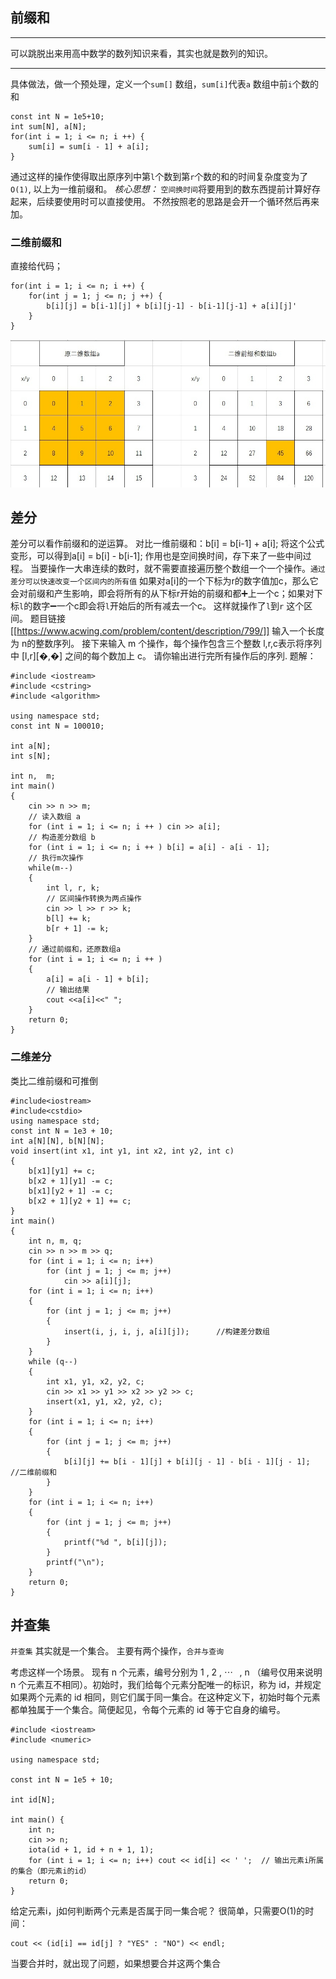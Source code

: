 ## 前缀和
***
可以跳脱出来用高中数学的数列知识来看，其实也就是数列的知识。
***
具体做法，做一个预处理，定义一个`sum[]` 数组，`sum[i]`代表`a` 数组中前`i`个数的和
```
const int N = 1e5+10;
int sum[N], a[N];
for(int i = 1; i <= n; i ++) {
	sum[i] = sum[i - 1] + a[i];
}
```

通过这样的操作使得取出原序列中第`l`个数到第`r`个数的和的时间复杂度变为了`O(1)`, 以上为一维前缀和。
*核心思想：*   `空间换时间`将要用到的数东西提前计算好存起来，后续要使用时可以直接使用。
不然按照老的思路是会开一个循环然后再来加。 
### 二维前缀和

直接给代码；
```
for(int i = 1; i <= n; i ++) {
	for(int j = 1; j <= n; j ++) {
		b[i][j] = b[i-1][j] + b[i][j-1] - b[i-1][j-1] + a[i][j]'
	}
}
```

![image.png](https://raw.githubusercontent.com/KrealHtz/NoteImage/master/data/202404012338218.png)

## 差分
差分可以看作前缀和的逆运算。
对比一维前缀和：b[i] = b[i-1] + a[i];  将这个公式变形，可以得到a[i] = b[i] - b[i-1];
作用也是空间换时间，存下来了一些中间过程。
当要操作一大串连续的数时，就不需要直接遍历整个数组一个一个操作。`通过差分可以快速改变一个区间内的所有值`
如果对a[i]的一个下标为r的数字值加c，那么它会对前缀和产生影响，即会将所有的从下标r开始的前缀和都➕上一个c；如果对下标`l`的数字➖一个c即会将`l`开始后的所有减去一个c。
这样就操作了`l`到`r` 这个区间。
题目链接 [[https://www.acwing.com/problem/content/description/799/]]
输入一个长度为 n的整数序列。
接下来输入 m 个操作，每个操作包含三个整数 l,r,c表示将序列中 [l,r][�,�] 之间的每个数加上 c。
请你输出进行完所有操作后的序列.
题解：
```
#include <iostream>
#include <cstring>
#include <algorithm>

using namespace std;
const int N = 100010;

int a[N];
int s[N];

int n,  m;
int main()
{
    cin >> n >> m;
    // 读入数组 a
    for (int i = 1; i <= n; i ++ ) cin >> a[i];
    // 构造差分数组 b
    for (int i = 1; i <= n; i ++ ) b[i] = a[i] - a[i - 1];
    // 执行m次操作
    while(m--)
    {
        int l, r, k;
        // 区间操作转换为两点操作
        cin >> l >> r >> k;
        b[l] += k;
        b[r + 1] -= k;
    }
    // 通过前缀和，还原数组a
    for (int i = 1; i <= n; i ++ )
    {
        a[i] = a[i - 1] + b[i];
        // 输出结果
        cout <<a[i]<<" ";
    }
    return 0;
}
```

### 二维差分
类比二维前缀和可推倒
```
#include<iostream>
#include<cstdio>
using namespace std;
const int N = 1e3 + 10;
int a[N][N], b[N][N];
void insert(int x1, int y1, int x2, int y2, int c)
{
    b[x1][y1] += c;
    b[x2 + 1][y1] -= c;
    b[x1][y2 + 1] -= c;
    b[x2 + 1][y2 + 1] += c;
}
int main()
{
    int n, m, q;
    cin >> n >> m >> q;
    for (int i = 1; i <= n; i++)
        for (int j = 1; j <= m; j++)
            cin >> a[i][j];
    for (int i = 1; i <= n; i++)
    {
        for (int j = 1; j <= m; j++)
        {
            insert(i, j, i, j, a[i][j]);      //构建差分数组
        }
    }
    while (q--)
    {
        int x1, y1, x2, y2, c;
        cin >> x1 >> y1 >> x2 >> y2 >> c;
        insert(x1, y1, x2, y2, c);
    }
    for (int i = 1; i <= n; i++)
    {
        for (int j = 1; j <= m; j++)
        {
            b[i][j] += b[i - 1][j] + b[i][j - 1] - b[i - 1][j - 1];  //二维前缀和
        }
    }
    for (int i = 1; i <= n; i++)
    {
        for (int j = 1; j <= m; j++)
        {
            printf("%d ", b[i][j]);
        }
        printf("\n");
    }
    return 0;
}

```

## 并查集
`并查集` 其实就是一个集合。 主要有两个操作，`合并与查询` 

考虑这样一个场景。
现有 n 个元素，编号分别为 1 , 2 , ⋯   , n （编号仅用来说明 n 个元素互不相同）。初始时，我们给每个元素分配唯一的标识，称为 id，并规定如果两个元素的 id 相同，则它们属于同一集合。在这种定义下，初始时每个元素都单独属于一个集合。简便起见，令每个元素的 id 等于它自身的编号。

```
#include <iostream>
#include <numeric>

using namespace std;

const int N = 1e5 + 10;

int id[N];

int main() {
    int n;
    cin >> n;
    iota(id + 1, id + n + 1, 1);
    for (int i = 1; i <= n; i++) cout << id[i] << ' ';  // 输出元素i所属的集合（即元素i的id）
    return 0;
}

```

给定元素i，j如何判断两个元素是否属于同一集合呢？ 很简单，只需要O(1)的时间：
```
cout << (id[i] == id[j] ? "YES" : "NO") << endl;
```

当要合并时，就出现了问题，如果想要合并这两个集合